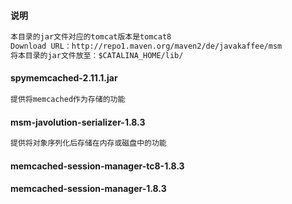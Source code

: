 #### 说明
```txt
本目录的jar文件对应的tomcat版本是tomcat8
Download URL：http://repo1.maven.org/maven2/de/javakaffee/msm
将本目录的jar文件放至：$CATALINA_HOME/lib/
```
#### spymemcached-2.11.1.jar
```txt
提供将memcached作为存储的功能
```
#### msm-javolution-serializer-1.8.3
```txt
提供将对象序列化后存储在内存或磁盘中的功能
```
#### memcached-session-manager-tc8-1.8.3
#### memcached-session-manager-1.8.3